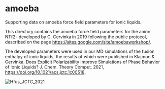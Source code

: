 # amoeba
Supporting data on amoeba force field parameters for ionic liquids.

This directory contains the amoeba force field parameters for the anion NTf2-
developed by C. Cervinka in 2019 following the public protocol, described on
the page https://sites.google.com/site/amoebaworkshop/.

The developed parameters were used in our MD simulations of the fusion enthalpy
of ionic liquids, the results of which were published in Klajmon & Cervinka,
Does Explicit Polarizability Improve Simulations of Phase Behavior of Ionic
Liquids? J. Chem. Theory Comput. 2021, https://doi.org/10.1021/acs.jctc.1c00518.


![Hfus_JCTC_2021](https://user-images.githubusercontent.com/52751621/133765209-6d3f987b-16c4-40ae-873c-d0a0c974787a.png)
